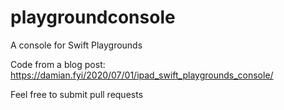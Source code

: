 # playgroundconsole
A console for Swift Playgrounds

Code from a blog post: https://damian.fyi/2020/07/01/ipad_swift_playgrounds_console/

Feel free to submit pull requests
